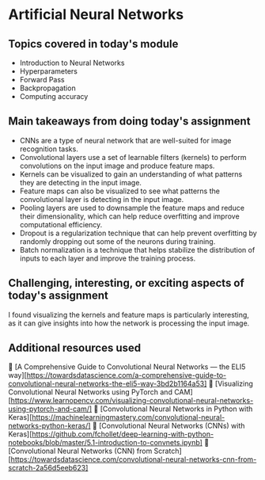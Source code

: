 # Artificial Neural Networks

## Topics covered in today's module
* Introduction to Neural Networks
* Hyperparameters
* Forward Pass
* Backpropagation
* Computing accuracy

## Main takeaways from doing today's assignment
* CNNs are a type of neural network that are well-suited for image recognition tasks.
* Convolutional layers use a set of learnable filters (kernels) to perform convolutions on the input image and produce feature maps.
* Kernels can be visualized to gain an understanding of what patterns they are detecting in the input image.
* Feature maps can also be visualized to see what patterns the convolutional layer is detecting in the input image.
* Pooling layers are used to downsample the feature maps and reduce their dimensionality, which can help reduce overfitting and improve computational efficiency.
* Dropout is a regularization technique that can help prevent overfitting by randomly dropping out some of the neurons during training.
* Batch normalization is a technique that helps stabilize the distribution of inputs to each layer and improve the training process.

## Challenging, interesting, or exciting aspects of today's assignment
I found visualizing the kernels and feature maps is particularly interesting, as it can give insights into how the network is processing the input image.

## Additional resources used 
📌 [A Comprehensive Guide to Convolutional Neural Networks — the ELI5 way][https://towardsdatascience.com/a-comprehensive-guide-to-convolutional-neural-networks-the-eli5-way-3bd2b1164a53]
📌 [Visualizing Convolutional Neural Networks using PyTorch and CAM][https://www.learnopencv.com/visualizing-convolutional-neural-networks-using-pytorch-and-cam/]
📌 [Convolutional Neural Networks in Python with Keras][https://machinelearningmastery.com/convolutional-neural-networks-python-keras/]
📌 [Convolutional Neural Networks (CNNs) with Keras][https://github.com/fchollet/deep-learning-with-python-notebooks/blob/master/5.1-introduction-to-convnets.ipynb]
📌 [Convolutional Neural Networks (CNN) from Scratch][https://towardsdatascience.com/convolutional-neural-networks-cnn-from-scratch-2a56d5eeb623]
